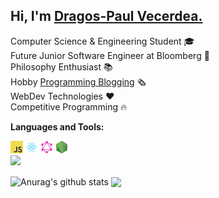 ## Hi, I'm [Dragos-Paul Vecerdea.](https://dragosvecerdea.github.io) 

Computer Science & Engineering Student 🎓 </br>
Future Junior Software Engineer at Bloomberg 👔 </br>
Philosophy Enthusiast 📚 </br>
Hobby [Programming Blogging](https://dvecerdea.medium.com/) 🗞️ </br>
WebDev Technologies ❤️ </br> 
Competitive Programming 🔥 </br>




**Languages and Tools:**  

<code><img height="20" src="https://raw.githubusercontent.com/github/explore/80688e429a7d4ef2fca1e82350fe8e3517d3494d/topics/javascript/javascript.png"></code>
<code><img height="20" src="https://raw.githubusercontent.com/github/explore/80688e429a7d4ef2fca1e82350fe8e3517d3494d/topics/react/react.png"></code>
<code><img height="20" src="https://raw.githubusercontent.com/github/explore/5c058a388828bb5fde0bcafd4bc867b5bb3f26f3/topics/graphql/graphql.png"></code>
<code><img height="20" src="https://raw.githubusercontent.com/github/explore/80688e429a7d4ef2fca1e82350fe8e3517d3494d/topics/nodejs/nodejs.png"></code>  
<code><img height="20" src="https://github.com/dragosvecerdea/dragosvecerdea/blob/master/assets/java.png">
</code>



  <img align="center" src="https://github-readme-stats.vercel.app/api?username=dragosvecerdea&show_icons=true&include_all_commits=true&theme=material-palenight" alt="Anurag's github stats" />
  <img align="center" src="https://github-readme-stats.vercel.app/api/top-langs/?username=dragosvecerdea&layout=compact&theme=material-palenight">

